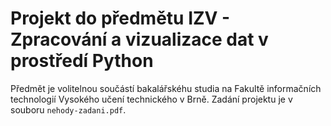 # Projekt do předmětu IZV - Zpracování a vizualizace dat v prostředí Python
Předmět je volitelnou součástí bakalářskéhu studia na Fakultě informačních technologií Vysokého učení technického v Brně. Zadání projektu je v souboru `nehody-zadani.pdf`.
